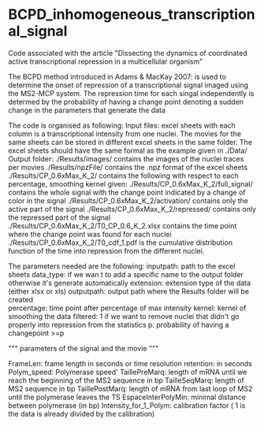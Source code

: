 # BCPD_inhomogeneous_transcriptional_signal
Code associated with the article "Dissecting the dynamics of coordinated active transcriptional repression in a multicellular organism"


The BCPD method introduced in  Adams & MacKay 2007: is used to determine the onset of repression of a transcriptional signal imaged using the MS2-MCP system. The repression time for each singal independently is determed by the probability of having a change point denoting a sudden change in the parameters that generate the data

The code is organised as following: 
Input files: excel sheets with each column is a transcriptional intensity from one nuclei. The movies for the same sheets can be stored in different excel sheets in the same folder. The excel sheets should have the same formal as the example given in ./Data/
Output folder: ./Results/images/ contains the images of the nuclei traces per movies
               ./Results/npzFile/ contains the .npz format of the excel sheets
               ./Results/CP_0.6xMax_K_2/ contains the following with respect to each percentage, smoothing kernel given:
                       ./Results/CP_0.6xMax_K_2/full_signal/ contains the whole signal with the change point indicated by a change of color in the signal
                       ./Results/CP_0.6xMax_K_2/activation/ contains only the active part of the signal
                       ./Results/CP_0.6xMax_K_2/repressed/  contains only the repressed part of the signal
                       ./Results/CP_0.6xMax_K_2/T0_CP_0.6_K_2.xlsx contains the time point where the change point was found for each nuclei
                       ./Results/CP_0.6xMax_K_2/T0_cdf_1.pdf is the cumulative distribution function of the time into repression from the different nuclei.

The parameters needed are the following:
inputpath: path to the excel sheets
data_type: if we wan t to add a specific name to the output folder otherwise it's generate automatically
extension: extension type of the data (either xlsx or xls)
outputpath: output path where the Results folder will be created  
percentage: time point after percentage of max intensity
kernel:  kernel of smoothing the data
filtered: 1 if we want to remove nuclei that didn't go properly into repression from the statistics
p: probability of having a changepoint >=p

""" parameters of the signal and the movie """

FrameLen: frame length in seconds or time resolution
retention: in seconds
Polym_speed: Polymerase speed'
TaillePreMarq: length of mRNA until we reach the beginning of the MS2 sequence in bp
TailleSeqMarq: length of MS2 sequence in bp
TaillePostMarq: length of mRNA from last loop of MS2 until the polymerase leaves the TS
EspaceInterPolyMin: minimal distance between polymerase (in bp)
Intensity_for_1_Polym: calibration factor ( 1 is the data is already divided by the calibration)  
